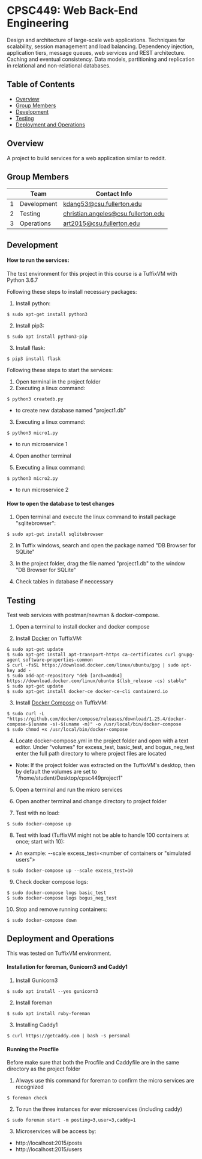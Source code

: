 # CPSC449: Web Back-End Engineering
Design and architecture of large-scale web applications.
Techniques for scalability, session management and load balancing. Dependency injection, application tiers, message queues, web services and REST architecture.
Caching and eventual consistency.
Data models, partitioning and replication in relational and non-relational databases.

## Table of Contents
- [Overview](#overview)
- [Group Members](#group-members)
- [Development](#development)
- [Testing](#testing)
- [Deployment and Operations](#deployment-and-operations)

## Overview
A project to build services for a web application similar to reddit.

## Group Members
|        | Team           | Contact Info          	  			|
|--------|----------------|-------------------------------------|
|   1	 | Development      | kdang53@csu.fullerton.edu 			|
|   2	 | Testing          | christian.angeles@csu.fullerton.edu |
|   3	 | Operations       | art2015@csu.fullerton.edu 	  |

## Development
#### How to run the services:
The test environment for this project in this course is a TuffixVM with
Python 3.6.7

Following these steps to install necessary packages:
1. Install python:
```
$ sudo apt-get install python3
```

2. Install pip3:
```
$ sudo apt install python3-pip
```
3. Install flask:
```
$ pip3 install flask
```

Following these steps to start the services:
1. Open terminal in the project folder
2. Executing a linux command:
```
$ python3 createdb.py
```
 - to create new database named "project1.db"

3. Executing a linux command:
```
$ python3 micro1.py
```
 - to run microservice 1

4. Open another terminal

5. Executing a linux command:
```
$ python3 micro2.py
```
 - to run microservice 2

#### How to open the database to test changes
1. Open terminal and execute the linux command to install package "sqlitebrowser":
```
$ sudo apt-get install sqlitebrowser
```

2. In Tuffix windows, search and open the package named "DB  Browser for SQLite"

3. In the project folder, drag the file named "project1.db" to the window "DB  Browser for SQLite"

4. Check tables in database if neccessary

## Testing
Test web services with postman/newman & docker-compose.
1. Open a terminal to install docker and docker compose

2. Install [Docker](https://docs.docker.com/engine/install/ubuntu/) on TuffixVM:
```
& sudo apt-get update
$ sudo apt-get install apt-transport-https ca-certificates curl gnupg-agent software-properties-common
$ curl -fsSL https://download.docker.com/linux/ubuntu/gpg | sudo apt-key add -
$ sudo add-apt-repository "deb [arch=amd64] https://download.docker.com/linux/ubuntu $(lsb_release -cs) stable"
$ sudo apt-get update
$ sudo apt-get install docker-ce docker-ce-cli containerd.io
```

3. Install [Docker Compose](https://docs.docker.com/compose/install) on TuffixVM:
```
$ sudo curl -L "https://github.com/docker/compose/releases/download/1.25.4/docker-compose-$(uname -s)-$(uname -m)" -o /usr/local/bin/docker-compose
$ sudo chmod +x /usr/local/bin/docker-compose
```

4. Locate docker-compose.yml in the project folder and open with a text editor.
Under "volumes" for excess_test, basic_test, and bogus_neg_test enter the full path directory to where project files are located
 - Note: If the project folder was extracted on the TuffixVM's desktop, then by default the volumes are set to "/home/student/Desktop/cpsc449project1"

5. Open a terminal and run the micro services

6. Open another terminal and change directory to project folder

7. Test with no load:
```
$ sudo docker-compose up
```

8. Test with load (TuffixVM might not be able to handle 100 containers at once; start with 10):
 - An example: --scale excess_test=<number of containers or "simulated users">
```
$ sudo docker-compose up --scale excess_test=10
```

9. Check docker compose logs:
```
$ sudo docker-compose logs basic_test
$ sudo docker-compose logs bogus_neg_test
```

10. Stop and remove running containers:
```
$ sudo docker-compose down
```

## Deployment and Operations
This was tested on TuffixVM environment.

#### Installation for foreman, Gunicorn3 and Caddy1
1. Install Gunicorn3
```
$ sudo apt install --yes gunicorn3
```

2. Install foreman
```
$ sudo apt install ruby-foreman
```

3. Installing Caddy1
```
$ curl https://getcaddy.com | bash -s personal
```

#### Running the Procfile
Before make sure that both the Procfile and Caddyfile are in the same directory as the project folder

1. Always use this command for foreman to confirm the micro services are recognized
```
$ foreman check
```

2. To run the three instances for ever microservices (including caddy)
```
$ sudo foreman start -m posting=3,user=3,caddy=1
```

3. Microservices will be access by:
 - http://localhost:2015/posts
 - http://localhost:2015/users
